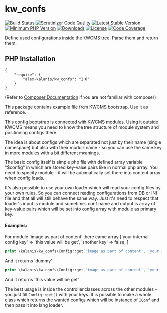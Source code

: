 # kw_confs

[![Build Status](https://app.travis-ci.com/alex-kalanis/kw_confs.svg?branch=master)](https://app.travis-ci.com/github/alex-kalanis/kw_confs)
[![Scrutinizer Code Quality](https://scrutinizer-ci.com/g/alex-kalanis/kw_confs/badges/quality-score.png?b=master)](https://scrutinizer-ci.com/g/alex-kalanis/kw_confs/?branch=master)
[![Latest Stable Version](https://poser.pugx.org/alex-kalanis/kw_confs/v/stable.svg?v=1)](https://packagist.org/packages/alex-kalanis/kw_confs)
[![Minimum PHP Version](https://img.shields.io/badge/php-%3E%3D%207.3-8892BF.svg)](https://php.net/)
[![Downloads](https://img.shields.io/packagist/dt/alex-kalanis/kw_confs.svg?v1)](https://packagist.org/packages/alex-kalanis/kw_confs)
[![License](https://poser.pugx.org/alex-kalanis/kw_confs/license.svg?v=1)](https://packagist.org/packages/alex-kalanis/kw_confs)
[![Code Coverage](https://scrutinizer-ci.com/g/alex-kalanis/kw_confs/badges/coverage.png?b=master&v=1)](https://scrutinizer-ci.com/g/alex-kalanis/kw_confs/?branch=master)

Define used configurations inside the KWCMS tree. Parse them and return them.

## PHP Installation

```
{
    "require": {
        "alex-kalanis/kw_confs": "2.0"
    }
}
```

(Refer to [Composer Documentation](https://github.com/composer/composer/blob/master/doc/00-intro.md#introduction) if you are not
familiar with composer)

This package contains example file from KWCMS bootstrap. Use it as reference.

This config bootstrap is connected with KWCMS modules. Using it outside KWCMS means
you need to know the tree structure of module system and positioning configs there.

The idea is about configs which are separated not just by their name (single namespace)
but also with their module name - so you can use the same key in more modules with
a bit different meanings.

The basic config itself is simple php file with defined array variable "$config" in
which are stored key-value pairs like in normal php array. You need to specify
module - it will be automatically set there into content array when config loads.

It's also possible to use your own loader which will read your config files by your own
rules. So you can connect reading configurations from DB or INI file and that all will
still behave the same way. Just it's need to respect that loader's input is module and
sometimes conf name and output is array of key-value pairs which will be set into config
array with module as primary key.

#### Examples:

For module 'image as part of content' there came array ['your internal config key' =>
'this value will be get', 'another key' => false, ]

```php
print \kalanis\kw_confs\Config::get('image as part of content', 'your internal system key', 'dummy');
```

And it returns 'dummy'

```php
print \kalanis\kw_confs\Config::get('image as part of content', 'your internal config key', 'nope');
```

And it returns 'this value will be get'

The best usage is inside the controller classes across the other modules - you just fill
 ```Config::get()``` with your keys. It is possible to make a whole class which returns
 the wanted configs which will be instance of ```IConf``` and then pass it into lang loader.
